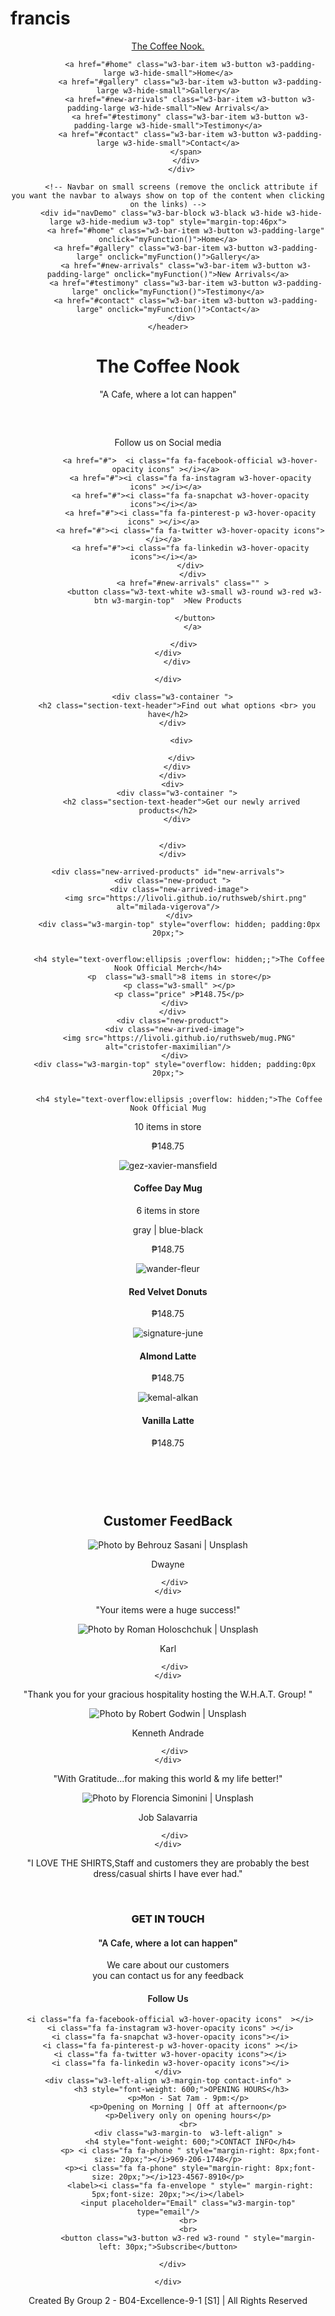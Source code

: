 # francis<!DOCTYPE html>
<html lang="en">
<head>
    <meta charset="UTF-8">
    <meta http-equiv="X-UA-Compatible" content="IE=edge">
    <meta name="viewport" content="width=device-width, initial-scale=1.0">
    <link rel="stylesheet" href="https://www.w3schools.com/w3css/4/w3.css">
    <link rel="stylesheet" href="https://www.w3schools.com/lib/w3-colors-flat.css">
    <link rel="stylesheet" href="https://cdnjs.cloudflare.com/ajax/libs/font-awesome/4.7.0/css/font-awesome.min.css">
    <link rel="stylesheet" href="style.css">
    <title>Kiya fashion</title>
</head>
<body>
    <header class="header" id="top">
        <div class="w3-top">
            <div class="w3-bar w3-black w3-card header">
              <a class="w3-bar-item w3-button w3-padding-large w3-hide-medium w3-hide-large w3-right" href="javascript:void(0)" onclick="myFunction()" title="Toggle Navigation Menu"><i class="fa fa-bars"></i></a>
              <a href="#top" class="w3-bar-item w3-button w3-padding-large " >The Coffee Nook.</a>
              <span class="w3-right">

             
              <a href="#home" class="w3-bar-item w3-button w3-padding-large w3-hide-small">Home</a>
              <a href="#gallery" class="w3-bar-item w3-button w3-padding-large w3-hide-small">Gallery</a>
              <a href="#new-arrivals" class="w3-bar-item w3-button w3-padding-large w3-hide-small">New Arrivals</a>
              <a href="#testimony" class="w3-bar-item w3-button w3-padding-large w3-hide-small">Testimony</a>
              <a href="#contact" class="w3-bar-item w3-button w3-padding-large w3-hide-small">Contact</a>
            </span>
            </div>
          </div>
  
          <!-- Navbar on small screens (remove the onclick attribute if you want the navbar to always show on top of the content when clicking on the links) -->
          <div id="navDemo" class="w3-bar-block w3-black w3-hide w3-hide-large w3-hide-medium w3-top" style="margin-top:46px">
            <a href="#home" class="w3-bar-item w3-button w3-padding-large" onclick="myFunction()">Home</a>
            <a href="#gallery" class="w3-bar-item w3-button w3-padding-large" onclick="myFunction()">Gallery</a>
            <a href="#new-arrivals" class="w3-bar-item w3-button w3-padding-large" onclick="myFunction()">New Arrivals</a>
            <a href="#testimony" class="w3-bar-item w3-button w3-padding-large" onclick="myFunction()">Testimony</a>
            <a href="#contact" class="w3-bar-item w3-button w3-padding-large" onclick="myFunction()">Contact</a>
          </div>
    </header>
<main>
    <div  class="hero-section w3-animate-left " id="home">
        <div class="hero-section-main">
           <div class="hero-section-into-text w3-margin-top">
               <h1 class="w3-text-white">The Coffee Nook</h1>
              <p class="w3-right w3-text-white w3-small w3-hide-small hero-qoute ">
                "A Cafe, where a lot can happen"
              </p>
               <div class="w3-text-white l " style="margin-top:60px">
                 <p >Follow us on Social media</p>
                 <div class="w3-margin-top">

  
              <a href="#">  <i class="fa fa-facebook-official w3-hover-opacity icons" ></i></a> 
              <a href="#"><i class="fa fa-instagram w3-hover-opacity icons" ></i></a> 
              <a href="#"><i class="fa fa-snapchat w3-hover-opacity icons"></i></a>  
              <a href="#"><i class="fa fa-pinterest-p w3-hover-opacity icons" ></i></a>  
              <a href="#"><i class="fa fa-twitter w3-hover-opacity icons"></i></a>  
              <a href="#"><i class="fa fa-linkedin w3-hover-opacity icons"></i></a>  
              </div>
               </div>
               <a href="#new-arrivals" class="" >
                <button class="w3-text-white w3-small w3-round w3-red w3-btn w3-margin-top"  >New Products
                  
                </button>
               </a>
               
           </div>
        </div>    
        </div>
    
    </div>
  </main>
  <section>
    <div class="products" id="gallery">

  
      <div class="w3-container ">
        <h2 class="section-text-header">Find out what options <br> you have</h2>
      </div>
      
          <div>

          </div>
        </div>
      </div>
      <div>
        <div class="w3-container ">
          <h2 class="section-text-header">Get our newly arrived products</h2>
        </div>
        
        
      </div>
      </div>

      
  </section>
  
    <div class="new-arrived-products" id="new-arrivals">
      <div class="new-product ">
         <div class="new-arrived-image">
            <img src="https://livoli.github.io/ruthsweb/shirt.png" alt="milada-vigerova"/>
         </div>
         <div class="w3-margin-top" style="overflow: hidden; padding:0px 20px;">

         
         <h4 style="text-overflow:ellipsis ;overflow: hidden;;">The Coffee Nook Official Merch</h4>
         <p  class="w3-small">8 items in store</p>
         <p class="w3-small" ></p>
         <p class="price" >₱148.75</p>
       </div>
      </div>
      <div class="new-product">
       <div class="new-arrived-image">
         <img src="https://livoli.github.io/ruthsweb/mug.PNG" alt="cristofer-maximilian"/>
       </div>
       <div class="w3-margin-top" style="overflow: hidden; padding:0px 20px;">

       
         <h4 style="text-overflow:ellipsis ;overflow: hidden;">The Coffee Nook Official Mug
</h4>
         <p  class="w3-small">10 items in store</p>
         <p class="w3-small" 
         <p class="price" >₱148.75</p>
     </div>
     </div>
     <div class="new-product">
       <div class="new-arrived-image">
         <img src="https://livoli.github.io/ruthsweb/mug-2.PNG" alt="gez-xavier-mansfield"/>
     </div>
     <div class="w3-margin-top" style="overflow: hidden;  padding:0px 20px;">
       <h4>Coffee Day Mug</h4>
       <p >6 items in store</p>
       <p class="w3-small">gray | blue-black</p>
       <p class="price" >₱148.75</p>
   </div>
     </div>
     <div class="new-product">
       <div class="new-arrived-image">
         <img src="https://livoli.github.io/ruthsweb/donuts.jpg" alt="wander-fleur"/>
       </div>
       <div class="w3-margin-top" style="overflow: hidden;  padding:0px 20px;">
         <h4>Red Velvet Donuts</h4>
         <p class="w3-small"></p>
         <p class="w3-small"></p>
         <p class="price" >₱148.75</p>
     </div>
    </div>
    <div class="new-product">
     <div class="new-arrived-image">
       <img src="https://livoli.github.io/ruthsweb/coffee.jpg" alt="signature-june"/>
     </div>
     <div class="w3-margin-top" style="overflow: hidden; padding:0px 20px;">
       <h4>Almond Latte</h4>
       <p  class="w3-small"></p>
       <p class="w3-small" ></p>
       <p class="price" >₱148.75</p>
   </div>
   </div>
   <div class="new-product">
     <div class="new-arrived-image">
       <img src="https://livoli.github.io/ruthsweb/latte.png" alt="kemal-alkan"/>
   </div>
   <div class="w3-margin-top"  style="overflow: hidden;  padding:0px 20px;">
     <h4 >Vanilla Latte</h4>
     <p class="w3-small" ></p>
     <p class="w3-small" ></p>
     <p  class="price" >₱148.75</p>
 </div>
   </div>

   </div>
<!-- Customer Feedback-->
<div class="w3-light-gray" style="margin-top: 40px; padding: 50px 0px;" id="testimony">


<div class="feedback">
  <div class="w3-container ">
    <h2 class="section-text-header" style="margin-top: 0px !important;">Customer FeedBack</h2>
  </div> 
  <div class="Customer-feedback" style="display: flex;justify-content: space-evenly;flex-wrap: wrap;">
   <div class="card">
    <div class="customer-feedback-header">
       <div class="customer-profile">
         <img src="https://scontent.xx.fbcdn.net/v/t1.15752-9/434304123_657289869856792_3596010069171184102_n.jpg?stp=dst-jpg_s280x280&_nc_cat=107&ccb=1-7&_nc_sid=5f2048&_nc_ohc=Jbn0gI1s-ZMQ7kNvgE0CK74&_nc_ad=z-m&_nc_cid=0&_nc_ht=scontent.xx&oh=03_Q7cD1QHhhgTH4U0Zdk7uhWwVhauY6a-lPoyXI8g4YZ3CbcBKng&oe=665A062A" alt="Photo by Behrouz Sasani | Unsplash"/>
       </div>
       <div>
         <p class="name">Dwayne</p>
         
       </div>
    </div>
   <div>
     <p class="w3-small">"Your items were a huge success!"</p>
   </div>
  </div>
  <div class="card">
    <div class="customer-feedback-header">
       <div class="customer-profile">
         <img src="https://scontent.xx.fbcdn.net/v/t1.15752-9/431480393_1597913300977077_8555770210871916889_n.jpg?stp=dst-jpg_s526x296&_nc_cat=101&ccb=1-7&_nc_sid=5f2048&_nc_ohc=BZkaUnYgewwQ7kNvgFWHkR_&_nc_ad=z-m&_nc_cid=0&_nc_ht=scontent.xx&oh=03_Q7cD1QHQDnMc_lVsjPBsmFo_z_ofOxP-EnMymGPshaIsMsbXmQ&oe=6659F99C" alt="Photo by Roman Holoschchuk | Unsplash"/>
       </div>
       <div>
         <p class="name">Karl</p>
         
       </div>
    </div>
   <div>
     <p class="w3-small">"Thank you for your gracious hospitality hosting the W.H.A.T. Group! "</p>
   </div>
  </div>
  <div class="card">
    <div class="customer-feedback-header">
       <div class="customer-profile">
         <img src="https://scontent.xx.fbcdn.net/v/t1.15752-9/434716121_839517004861570_5353047819823143235_n.jpg?stp=dst-jpg_s206x206&_nc_cat=101&ccb=1-7&_nc_sid=5f2048&_nc_ohc=1GVEmaqM_4UQ7kNvgG9O-MW&_nc_ad=z-m&_nc_cid=0&_nc_ht=scontent.xx&oh=03_Q7cD1QFLJbOf4MeluMXeVyTIBUPTxpFYAexZq6L79U85S-56iA&oe=6659F56A" alt="Photo by Robert Godwin | Unsplash"/>
       </div>
       <div>
         <p class="name">Kenneth Andrade</p>
         
       </div>
    </div>
   <div>
     <p class="w3-small">"With Gratitude...for making this world & my life better!"</p>
   </div>
  </div>
  <div class="card">
    <div class="customer-feedback-header">
       <div class="customer-profile">
         <img src="https://scontent.xx.fbcdn.net/v/t1.15752-9/440751910_401715229298857_706417648777142645_n.jpg?stp=dst-jpg_s206x206&_nc_cat=108&ccb=1-7&_nc_sid=5f2048&_nc_ohc=Al16o5u-DVQQ7kNvgHtYyKa&_nc_ad=z-m&_nc_cid=0&_nc_ht=scontent.xx&oh=03_Q7cD1QERRIY572rPtBXwvuBFGmOo-tvV-b7XiM3kWQaMsNYgRw&oe=6659DEAE" alt="Photo by Florencia Simonini | Unsplash"/>
       </div>
       <div>
         <p class="name">Job Salavarria</p>
         
       </div>
    </div>
   <div>
     <p class="w3-small" >"I LOVE THE SHIRTS,Staff and customers they are probably the best dress/casual shirts I have ever had."</p>
   </div>
  </div>


  </div> 
</div>

</div>

<br>
  <div class="w3-center contact" id="contact" >
    <div class=" w3-left-align w3-margin-top contact-info ">
       <h3 style="font-weight: 800;" class="contact-head">GET IN TOUCH</h3> 
       <h4 style="font-weight: 600;">"A Cafe, where a lot can happen" 
       </h4>
       <p>We care about our customers<br>you can contact us for any feedback</p>
       <h4 style="font-weight: 600;">Follow Us </h4>
       
     <i class="fa fa-facebook-official w3-hover-opacity icons"  ></i>
     <i class="fa fa-instagram w3-hover-opacity icons" ></i>
     <i class="fa fa-snapchat w3-hover-opacity icons"></i>
     <i class="fa fa-pinterest-p w3-hover-opacity icons" ></i>
     <i class="fa fa-twitter w3-hover-opacity icons"></i>
     <i class="fa fa-linkedin w3-hover-opacity icons"></i>
    </div>
    <div class="w3-left-align w3-margin-top contact-info" >
          <h3 style="font-weight: 600;">OPENING HOURS</h3>
             <p>Mon - Sat 7am - 9pm:</p>
             <p>Opening on Morning | Off at afternoon</p>
             <p>Delivery only on opening hours</p>
             <br>
             <div class="w3-margin-to  w3-left-align" >
              <h4 style="font-weight: 600;">CONTACT INFO</h4>
              <p> <i class="fa fa-phone " style="margin-right: 8px;font-size: 20px;"></i>969-206-1748</p>
              <p><i class="fa fa-phone" style="margin-right: 8px;font-size: 20px;"></i>123-4567-8910</p>
              <label><i class="fa fa-envelope " style=" margin-right: 5px;font-size: 20px;"></i></label>
             <input placeholder="Email" class="w3-margin-top" type="email"/>
             <br>
             <br>
             <button class="w3-button w3-red w3-round " style="margin-left: 30px;">Subscribe</button>
    
           </div>     
                 
    </div>
    
    
  </div>


  <div class="w3-flat-midnight-blue w3-padding w3 w3-center w3-margin-top">
    <p>Created By Group 2 - B04-Excellence-9-1 [S1] | All Rights Reserved</p>
  </div>
    <script>
        function myFunction() {
          var x = document.getElementById("navDemo");
          if (x.className.indexOf("w3-show") == -1) {
            x.className += " w3-show";
          } else { 
            x.className = x.className.replace(" w3-show", "");
          }
        }
    </script>
</body>
</html>

